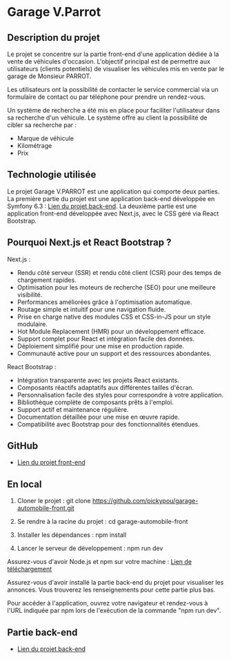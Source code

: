 
# Garage V.Parrot

## Description du projet

Le projet se concentre sur la partie front-end d'une application dédiée à la vente de véhicules d'occasion. L'objectif principal est de permettre aux utilisateurs (clients potentiels) de visualiser les véhicules mis en vente par le garage de Monsieur PARROT.

Les utilisateurs ont la possibilité de contacter le service commercial via un formulaire de contact ou par téléphone pour prendre un rendez-vous.

Un système de recherche a été mis en place pour faciliter l'utilisateur dans sa recherche d'un véhicule. Le système offre au client la possibilité de cibler sa recherche par :
- Marque de véhicule
- Kilométrage
- Prix

## Technologie utilisée

Le projet Garage V.PARROT est une application qui comporte deux parties. La première partie du projet est une application back-end développée en Symfony 6.3 : [Lien du projet back-end](https://github.com/pickypou/garage-back.git). La deuxième partie est une application front-end développée avec Next.js, avec le CSS géré via React Bootstrap.

## Pourquoi Next.js et React Bootstrap ?

Next.js :
- Rendu côté serveur (SSR) et rendu côté client (CSR) pour des temps de chargement rapides.
- Optimisation pour les moteurs de recherche (SEO) pour une meilleure visibilité.
- Performances améliorées grâce à l'optimisation automatique.
- Routage simple et intuitif pour une navigation fluide.
- Prise en charge native des modules CSS et CSS-in-JS pour un style modulaire.
- Hot Module Replacement (HMR) pour un développement efficace.
- Support complet pour React et intégration facile des données.
- Déploiement simplifié pour une mise en production rapide.
- Communauté active pour un support et des ressources abondantes.

React Bootstrap :
- Intégration transparente avec les projets React existants.
- Composants réactifs adaptatifs aux différentes tailles d'écran.
- Personnalisation facile des styles pour correspondre à votre application.
- Bibliothèque complète de composants prêts à l'emploi.
- Support actif et maintenance régulière.
- Documentation détaillée pour une mise en œuvre rapide.
- Compatibilité avec Bootstrap pour des fonctionnalités étendues.

## GitHub

- [Lien du projet front-end](https://github.com/pickypou/garage-automobile-front.git)

## En local

1. Cloner le projet :
    git clone https://github.com/pickypou/garage-automobile-front.git

2. Se rendre à la racine du projet :
    cd garage-automobile-front

3. Installer les dépendances :
    npm install

4. Lancer le serveur de développement :
    npm run dev

Assurez-vous d'avoir Node.js et npm sur votre machine :
[Lien de téléchargement](https://nodejs.org/en/download)

Assurez-vous d'avoir installé la partie back-end du projet pour visualiser les annonces. Vous trouverez les renseignements pour cette partie plus bas.

Pour accéder à l'application, ouvrez votre navigateur et rendez-vous à l'URL indiquée par npm lors de l'exécution de la commande "npm run dev".

## Partie back-end

- [Lien du projet back-end](https://github.com/pickypou/garage-back.git)



